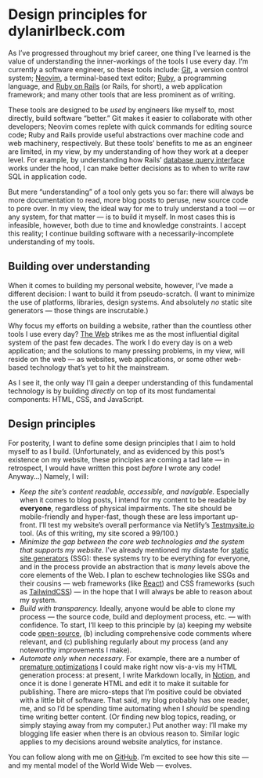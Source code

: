 # Design principles for dylanirlbeck.com

As I’ve progressed throughout my brief career, one thing I’ve learned is the value of understanding the inner-workings of the tools I use every day. I’m currently a software engineer, so these tools include: [Git](https://en.wikipedia.org/wiki/Git), a version control system; [Neovim](https://neovim.io/), a terminal-based text editor; [Ruby](https://www.ruby-lang.org/en/), a programming language, and [Ruby on Rails](https://rubyonrails.org/) (or Rails, for short), a web application framework; and many other tools that are less prominent as of writing.

These tools are designed to be _used_ by engineers like myself to, most directly, build software “better.” Git makes it easier to collaborate with other developers; Neovim comes replete with quick commands for editing source code; Ruby and Rails provide useful abstractions over machine code and web machinery, respectively. But these tools’ benefits to me as an engineer are limited, in my view, by my understanding of how they work at a deeper level. For example, by understanding how Rails’ [database query interface](https://guides.rubyonrails.org/active_record_querying.html) works under the hood, I can make better decisions as to when to write raw SQL in application code.

But mere “understanding” of a tool only gets you so far: there will always be more documentation to read, more blog posts to peruse, new source code to pore over. In my view, the ideal way for me to truly understand a tool — or any system, for that matter — is to build it myself. In most cases this is infeasible, however, both due to time and knowledge constraints. I accept this reality; I continue building software with a necessarily-incomplete understanding of my tools.

## Building over understanding

When it comes to building my personal website, however, I’ve made a different decision: I want to build it from pseudo-scratch. (I want to minimize the use of platforms, libraries, design systems. And absolutely _no_ static site generators — those things are inscrutable.)

Why focus my efforts on building a website, rather than the countless other tools I use every day? [The Web](https://en.wikipedia.org/wiki/World_Wide_Web) strikes me as the most influential digital system of the past few decades. The work I do every day is on a web application; and the solutions to many pressing problems, in my view, will reside on the web — as websites, web applications, or some other web-based technology that’s yet to hit the mainstream.

As I see it, the only way I’ll gain a deeper understanding of this fundamental technology is by building _directly_ on top of its most fundamental components: HTML, CSS, and JavaScript.

## Design principles

For posterity, I want to define some design principles that I aim to hold myself to as I build. (Unfortunately, and as evidenced by this post’s existence on my website, these principles are coming a tad late — in retrospect, I would have written this post _before_ I wrote any code! Anyway...) Namely, I will:

- _Keep the site’s content readable, accessible, and navigable._ Especially when it comes to blog posts, I intend for my content to be readable by **everyone**, regardless of physical impairments. The site should be mobile-friendly and hyper-fast, though these are less important up-front. I’ll test my website’s overall performance via Netlify’s [Testmysite.io](http://Testmysite.io) tool. (As of this writing, my site scored a 99/100.)
- _Minimize the gap between the core web technologies and the system that supports my website._ I’ve already mentioned my distaste for [static site generators](https://www.cloudflare.com/learning/performance/static-site-generator/) (SSG): these systems try to be everything for everyone, and in the process provide an abstraction that is _many_ levels above the core elements of the Web. I plan to eschew technologies like SSGs and their cousins — web frameworks (like [React](https://reactjs.org/)) and CSS frameworks (such as [TailwindCSS](https://tailwindcss.com/)) — in the hope that I will always be able to reason about my system.
- _Build with transparency._ Ideally, anyone would be able to clone my process — the source code, build and deployment process, etc. — with confidence. To start, I’ll keep to this principle by (a) keeping my website code [open-source](https://github.com/dylanirlbeck/dylanirlbeck.com), (b) including comprehensive code comments where relevant, and (c) publishing regularly about my process (and any noteworthy improvements I make).
- _Automate only when necessary_. For example, there are a number of [premature optimizations](https://softwareengineering.stackexchange.com/questions/80084/is-premature-optimization-really-the-root-of-all-evil) I could make right now vis-a-vis my HTML generation process: at present, I write Markdown locally, in [Notion](http://notion.so), and once it is done I generate HTML and edit it to make it suitable for publishing. There are micro-steps that I’m positive could be obviated with a little bit of software. That said, my blog probably has one reader, me, and so I’d be spending time automating when I _should_ be spending time writing better content. (Or finding new blog topics, reading, or simply staying away from my computer.) Put another way: I’ll make my blogging life easier when there is an obvious reason to. Similar logic applies to my decisions around website analytics, for instance.

You can follow along with me on [GitHub](https://github.com/dylanirlbeck/dylanirlbeck.com). I’m excited to see how this site — and my mental model of the World Wide Web — evolves.
